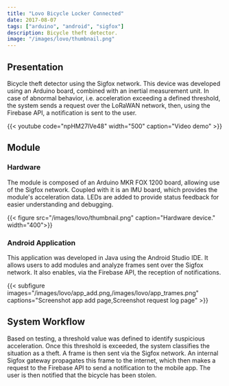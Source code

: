 ```yaml
---
title: "Lovo Bicycle Locker Connected"
date: 2017-08-07
tags: ["arduino", "android", "sigfox"]
description: Bicycle theft detector.
image: "/images/lovo/thumbnail.png"
---
```


## Presentation

Bicycle theft detector using the Sigfox network. This device was developed using an Arduino board, combined with an inertial measurement unit. In case of abnormal behavior, i.e. acceleration exceeding a defined threshold, the system sends a request over the LoRaWAN network, then, using the Firebase API, a notification is sent to the user.

{{< youtube code="npHM27lVe48" width="500" caption="Video demo" >}}

## Module

### Hardware

The module is composed of an Arduino MKR FOX 1200 board, allowing use of the Sigfox network. 
Coupled with it is an IMU board, which provides the module's acceleration data.
LEDs are added to provide status feedback for easier understanding and debugging.

{{< figure src="/images/lovo/thumbnail.png" caption="Hardware device." width="400">}}

### Android Application

This application was developed in Java using the Android Studio IDE. It allows users to add modules and analyze frames sent over the Sigfox network. It also enables, via the Firebase API, the reception of notifications.

{{< subfigure images="/images/lovo/app_add.png,/images/lovo/app_trames.png" captions="Screenshot app add page,Screenshot request log page" >}}

## System Workflow

Based on testing, a threshold value was defined to identify suspicious acceleration. Once this threshold is exceeded, the system classifies the situation as a theft. A frame is then sent via the Sigfox network. An internal Sigfox gateway propagates this frame to the internet, which then makes a request to the Firebase API to send a notification to the mobile app. The user is then notified that the bicycle has been stolen.